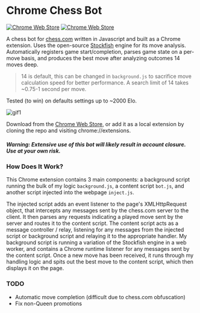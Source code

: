 # Chrome Chess Bot

[![Chrome Web Store](https://img.shields.io/chrome-web-store/v/lohcfjmdomblangndimbjfecoapohjlb.svg?maxAge=2592000)]()
[![Chrome Web Store](https://img.shields.io/chrome-web-store/d/lohcfjmdomblangndimbjfecoapohjlb.svg?maxAge=2592000)]()

A chess bot for [chess.com](https://chess.com) written in Javascript and built as a Chrome extension. Uses the open-source [Stockfish](https://stockfishchess.org/) engine for its move analysis. Automatically registers game start/completion, parses game state on a per-move basis, and produces the best move after analyzing outcomes 14 moves deep. 

> 14 is default, this can be changed in ``background.js`` to sacrifice move calculation speed for better performance.
> A search limit of 14 takes ~0.75-1 second per move.

Tested (to win) on defaults settings up to ~2000 Elo.

![gif1](https://i.gyazo.com/b23c10494b89b913e72e2371ab3b24b4.gif)

Download from the [Chrome Web Store](https://chrome.google.com/webstore/detail/chess-bot/lohcfjmdomblangndimbjfecoapohjlb), or add it as a local extension by cloning the repo and visiting chrome://extensions.

##### Warning: Extensive use of this bot will likely result in account closure. Use at your own risk.

### How Does It Work?
This Chrome extension contains 3 main components: a background script running the bulk of my logic ``background.js``, a content script ``bot.js``, and another script injected into the webpage ``inject.js``.

The injected script adds an event listener to the page's XMLHttpRequest object, that intercepts any messages sent by the chess.com server to the client. It then parses any requests indicating a played move sent by the server and routes it to the content script. The content script acts as a message controller / relay, listening for any messages from the injected script or background script and relaying it to the appropriate handler. My background script is running a variation of the Stockfish engine in a web worker, and contains a Chrome runtime listener for any messages sent by the content script. Once a new move has been received, it runs through my handling logic and spits out the best move to the content script, which then displays it on the page.

### TODO
* Automatic move completion (difficult due to chess.com obfuscation)
* Fix non-Queen promotions
